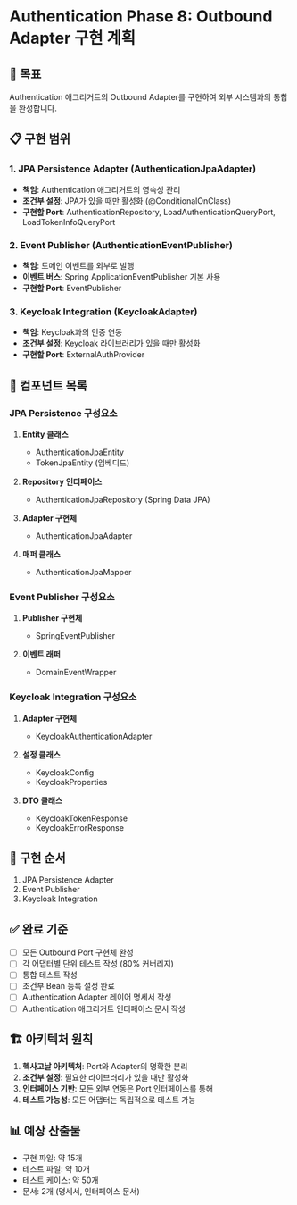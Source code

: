 # Authentication Phase 8: Outbound Adapter 구현 계획

## 🎯 목표
Authentication 애그리거트의 Outbound Adapter를 구현하여 외부 시스템과의 통합을 완성합니다.

## 📋 구현 범위

### 1. JPA Persistence Adapter (AuthenticationJpaAdapter)
- **책임**: Authentication 애그리거트의 영속성 관리
- **조건부 설정**: JPA가 있을 때만 활성화 (@ConditionalOnClass)
- **구현할 Port**: AuthenticationRepository, LoadAuthenticationQueryPort, LoadTokenInfoQueryPort

### 2. Event Publisher (AuthenticationEventPublisher)
- **책임**: 도메인 이벤트를 외부로 발행
- **이벤트 버스**: Spring ApplicationEventPublisher 기본 사용
- **구현할 Port**: EventPublisher

### 3. Keycloak Integration (KeycloakAdapter)
- **책임**: Keycloak과의 인증 연동
- **조건부 설정**: Keycloak 라이브러리가 있을 때만 활성화
- **구현할 Port**: ExternalAuthProvider

## 🔧 컴포넌트 목록

### JPA Persistence 구성요소
1. **Entity 클래스**
   - AuthenticationJpaEntity
   - TokenJpaEntity (임베디드)
   
2. **Repository 인터페이스**
   - AuthenticationJpaRepository (Spring Data JPA)
   
3. **Adapter 구현체**
   - AuthenticationJpaAdapter

4. **매퍼 클래스**
   - AuthenticationJpaMapper

### Event Publisher 구성요소
1. **Publisher 구현체**
   - SpringEventPublisher
   
2. **이벤트 래퍼**
   - DomainEventWrapper

### Keycloak Integration 구성요소
1. **Adapter 구현체**
   - KeycloakAuthenticationAdapter
   
2. **설정 클래스**
   - KeycloakConfig
   - KeycloakProperties

3. **DTO 클래스**
   - KeycloakTokenResponse
   - KeycloakErrorResponse

## 📝 구현 순서
1. JPA Persistence Adapter
2. Event Publisher
3. Keycloak Integration

## ✅ 완료 기준
- [ ] 모든 Outbound Port 구현체 완성
- [ ] 각 어댑터별 단위 테스트 작성 (80% 커버리지)
- [ ] 통합 테스트 작성
- [ ] 조건부 Bean 등록 설정 완료
- [ ] Authentication Adapter 레이어 명세서 작성
- [ ] Authentication 애그리거트 인터페이스 문서 작성

## 🏗️ 아키텍처 원칙
1. **헥사고날 아키텍처**: Port와 Adapter의 명확한 분리
2. **조건부 설정**: 필요한 라이브러리가 있을 때만 활성화
3. **인터페이스 기반**: 모든 외부 연동은 Port 인터페이스를 통해
4. **테스트 가능성**: 모든 어댑터는 독립적으로 테스트 가능

## 📊 예상 산출물
- 구현 파일: 약 15개
- 테스트 파일: 약 10개
- 테스트 케이스: 약 50개
- 문서: 2개 (명세서, 인터페이스 문서)